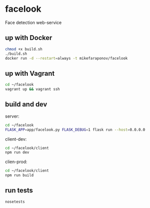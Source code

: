# facelook
Face detection web-service

## up with Docker
```sh
chmod +x build.sh
./build.sh
docker run -d --restart=always -t mikefaraponov/facelook
```

## up with Vagrant
```bash
cd ~/facelook
vagrant up && vagrant ssh
```

## build and dev
server:
```bash
cd ~/facelook
FLASK_APP=app/facelook.py FLASK_DEBUG=1 flask run --host=0.0.0.0
```
client-dev:
```bash
cd ~/facelook/client
npm run dev
```
clien-prod:
```bash
cd ~/facelook/client
npm run build
```

## run tests
```sh
nosetests
```
